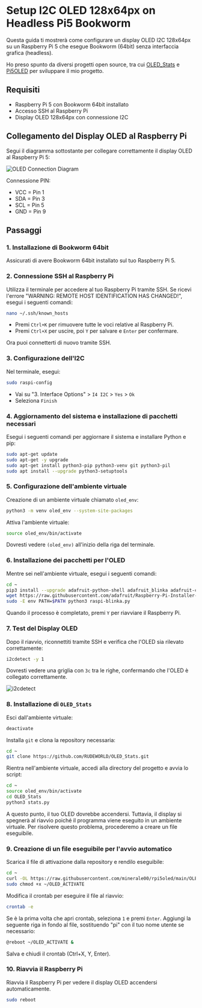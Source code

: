 # Setup I2C OLED 128x64px on Headless Pi5 Bookworm

Questa guida ti mostrerà come configurare un display OLED I2C 128x64px su un Raspberry Pi 5 che esegue Bookworm (64bit) senza interfaccia grafica (headless).

Ho preso spunto da diversi progetti open source, tra cui [OLED_Stats](https://github.com/RUDEWORLD/OLED_Stats) e [Pi5OLED](https://github.com/RUDEWORLD/Pi5OLED) per sviluppare il mio progetto.

## Requisiti

- Raspberry Pi 5 con Bookworm 64bit installato
- Accesso SSH al Raspberry Pi
- Display OLED 128x64px con connessione I2C

## Collegamento del Display OLED al Raspberry Pi

Segui il diagramma sottostante per collegare correttamente il display OLED al Raspberry Pi 5:

![OLED Connection Diagram](https://github.com/user-attachments/assets/fd5db9fe-6da0-4e04-9189-fa6d7e5208a9)


Connessione PIN:

- VCC = Pin 1
- SDA = Pin 3
- SCL = Pin 5
- GND = Pin 9

## Passaggi

### 1. Installazione di Bookworm 64bit

Assicurati di avere Bookworm 64bit installato sul tuo Raspberry Pi 5.

### 2. Connessione SSH al Raspberry Pi

Utilizza il terminale per accedere al tuo Raspberry Pi tramite SSH. Se ricevi l'errore "WARNING: REMOTE HOST IDENTIFICATION HAS CHANGED!", esegui i seguenti comandi:

```bash
nano ~/.ssh/known_hosts
```
- Premi `Ctrl+K` per rimuovere tutte le voci relative al Raspberry Pi.
- Premi `Ctrl+X` per uscire, poi `Y` per salvare e `Enter` per confermare.

Ora puoi connetterti di nuovo tramite SSH.

### 3. Configurazione dell'I2C

Nel terminale, esegui:

```bash
sudo raspi-config
```
- Vai su "3. Interface Options" > `I4 I2C` > `Yes` > `Ok`
- Seleziona `Finish`

### 4. Aggiornamento del sistema e installazione di pacchetti necessari

Esegui i seguenti comandi per aggiornare il sistema e installare Python e pip:

```bash
sudo apt-get update
sudo apt-get -y upgrade
sudo apt-get install python3-pip python3-venv git python3-pil
sudo apt install --upgrade python3-setuptools
```

### 5. Configurazione dell'ambiente virtuale

Creazione di un ambiente virtuale chiamato `oled_env`:

```bash
python3 -m venv oled_env --system-site-packages
```

Attiva l'ambiente virtuale:

```bash
source oled_env/bin/activate
```

Dovresti vedere `(oled_env)` all'inizio della riga del terminale.

### 6. Installazione dei pacchetti per l'OLED

Mentre sei nell'ambiente virtuale, esegui i seguenti comandi:

```bash
cd ~
pip3 install --upgrade adafruit-python-shell adafruit_blinka adafruit-circuitpython-ssd1306
wget https://raw.githubusercontent.com/adafruit/Raspberry-Pi-Installer-Scripts/master/raspi-blinka.py
sudo -E env PATH=$PATH python3 raspi-blinka.py
```

Quando il processo è completato, premi `Y` per riavviare il Raspberry Pi.

### 7. Test del Display OLED

Dopo il riavvio, riconnettiti tramite SSH e verifica che l'OLED sia rilevato correttamente:

```bash
i2cdetect -y 1
```

Dovresti vedere una griglia con `3c` tra le righe, confermando che l'OLED è collegato correttamente.

![i2cdetect](https://github.com/user-attachments/assets/5c7f0c5a-372b-4055-8096-2939004589b8)


### 8. Installazione di `OLED_Stats`

Esci dall'ambiente virtuale:

```bash
deactivate
```

Installa `git` e clona la repository necessaria:

```bash
cd ~
git clone https://github.com/RUDEWORLD/OLED_Stats.git
```

Rientra nell'ambiente virtuale, accedi alla directory del progetto e avvia lo script:

```bash
cd ~
source oled_env/bin/activate
cd OLED_Stats
python3 stats.py
```

A questo punto, il tuo OLED dovrebbe accendersi. Tuttavia, il display si spegnerà al riavvio poiché il programma viene eseguito in un ambiente virtuale. Per risolvere questo problema, procederemo a creare un file eseguibile.

### 9. Creazione di un file eseguibile per l'avvio automatico

Scarica il file di attivazione dalla repository e rendilo eseguibile:

```bash
cd ~
curl -OL https://raw.githubusercontent.com/minerale00/rpi5oled/main/OLED_ACTIVATE
sudo chmod +x ~/OLED_ACTIVATE
```

Modifica il crontab per eseguire il file al riavvio:

```bash
crontab -e
```

Se è la prima volta che apri crontab, seleziona `1` e premi `Enter`. Aggiungi la seguente riga in fondo al file, sostituendo "pi" con il tuo nome utente se necessario:

```bash
@reboot ~/OLED_ACTIVATE &
```

Salva e chiudi il crontab (Ctrl+X, Y, Enter).

### 10. Riavvia il Raspberry Pi

Riavvia il Raspberry Pi per vedere il display OLED accendersi automaticamente.

```bash
sudo reboot
```
